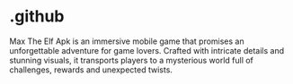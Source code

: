 # .github
Max The Elf Apk is an immersive mobile game that promises an unforgettable adventure for game lovers. Crafted with intricate details and stunning visuals, it transports players to a mysterious world full of challenges, rewards and unexpected twists.
